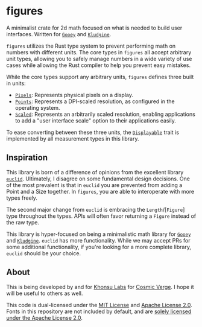 # figures

A minimalist crate for 2d math focused on what is needed to build user
interfaces. Written for [`Gooey`][gooey] and [`Kludgine`][kludgine].

`figures` utilizes the Rust type system to prevent performing math on numbers
with different units. The core types in `figures` all accept arbitrary unit
types, allowing you to safely manage numbers in a wide variety of use cases
while allowing the Rust compiler to help you prevent easy mistakes.

While the core types support any arbitrary units, `figures` defines three built in units:

* [`Pixels`](https://khonsulabs.github.io/figures/main/figures/enum.Pixels.html): Represents physical pixels on a display.
* [`Points`](https://khonsulabs.github.io/figures/main/figures/enum.Points.html): Represents a DPI-scaled resolution, as configured in the operating system.
* [`Scaled`](https://khonsulabs.github.io/figures/main/figures/enum.Scaled.html): Represents an arbitrarily scaled resolution, enabling applications to add a "user interface scale" option to their applications easily.

To ease converting between these three units, the [`Displayable`](https://khonsulabs.github.io/figures/main/figures/trait.Displayable.html) trait is implemented by all measurement types in this library.

## Inspiration

This library is born of a difference of opinions from the excellent library
[`euclid`](https://crates.io/crates/euclid). Ultimately, I disagree on some
fundamental design decisions. One of the most prevalent is that in `euclid`
you are prevented from adding a Point and a Size together. In `figures`, you
are able to interoperate with more types freely.

The second major change from `euclid` is embracing the `Length`/[`Figure`]
type throughout the types. APIs will often favor returning a `Figure`
instead of the raw type.

This library is hyper-focused on being a minimalistic math library for
[`Gooey`][gooey] and [`Kludgine`][kludgine]. `euclid` has more functionality.
While we may accept PRs for some additional functionality, if you're looking for
a more complete library, `euclid` should be your choice.

## About

This is being developed by and for [Khonsu Labs](https://khonsulabs.com/) for
[Cosmic Verge](https://github.com/khonsulabs/cosmicverge). I hope it will be
useful to others as well.

This code is dual-licensed under the [MIT License](./LICENSE-MIT) and [Apache
License 2.0](./LICENSE-APACHE). Fonts in this repository are not included by
default, and are [solely licensed under the Apache License
2.0](./fonts/README.md).

[gooey]: https://github.com/khonsulabs/gooey
[kludgine]: https://github.com/khonsulabs/kludgine
